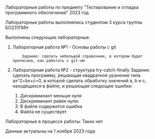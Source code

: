 Лабораторные работы по предмету "Тестирование и отладка программного обеспечения" 2023 год

Лабораторные работы выполнялись студентом 3 курса группы БО231ПИН

Выполнены следующие лабораторные:
1) Лабораторная работа №1 - Основы работы с git

           Задание: сделать небольшой справочник, в котором будет прописано, как работать с git-ом
3) Лабораторная работа №2 - структура try-catch-finally
           Задание: сделать программу, решающая квадратное уранение типа ax^2+bx+c=0, в которой сделать обработку значений a, b и c, находящихся в файле, и решающая следющие ошибки:
      1)  Дискриминант меньше нуля
      2)  Дискриминант равен нулю
      3)  В файле содержится ошибка
      4)  Файла не существует

Лабораторные в процессе работы:
Таких нет

Данные актуальны на 1 ноября 2023 года
